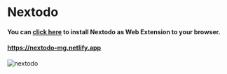 # Nextodo
#### You can [click here](https://github.com/mehmetguduk/Nextodo/tree/master/Nextodo%20as%20Web%20Extension) to install Nextodo as Web Extension to your browser.
#### https://nextodo-mg.netlify.app
![nextodo](https://user-images.githubusercontent.com/85064536/194869463-1528e80e-7605-4608-868d-4e05d4fdaaa1.jpg)
